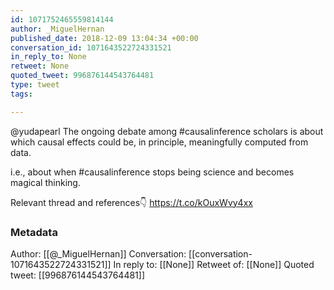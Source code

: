```yaml
---
id: 1071752465559814144
author: _MiguelHernan
published_date: 2018-12-09 13:04:34 +00:00
conversation_id: 1071643522724331521
in_reply_to: None
retweet: None
quoted_tweet: 996876144543764481
type: tweet
tags:

---
```


@yudapearl The ongoing debate among #causalinference scholars is about which causal effects could be, in principle, meaningfully computed from data.

i.e., about when #causalinference stops being science and becomes magical thinking.

Relevant thread and references👇
https://t.co/kOuxWvy4xx

### Metadata

Author: [[@_MiguelHernan]]
Conversation: [[conversation-1071643522724331521]]
In reply to: [[None]]
Retweet of: [[None]]
Quoted tweet: [[996876144543764481]]
